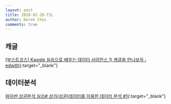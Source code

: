 ```yaml
---
layout: post
title: 2020-02-28-TIL
author: Derek Choi
comments: true
---
```


## 캐글

[\[부스트코스\] Kaggle 실습으로 배우는 데이터 사이언스 1) 캐글을 만나보자 : edwith](https://www.edwith.org/boostcourse-ds-kaggle/joinLectures/28017){:target="_blank"}

## 데이터분석
[파이썬 상권분석 실습# 상가(상권)데이터를 이용한 데이터 분석 #1](https://stricky.tistory.com/178?fbclid=IwAR0-qQtNApZqE12v6vZLP5RvxwLpOAKuCGz0iaZPdo4DeiaF2GxrW_mdQm4){:target="_blank"}
